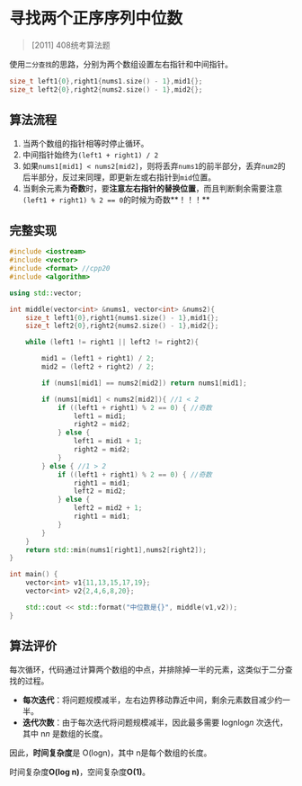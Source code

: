 # 寻找两个正序序列中位数

>[2011] 408统考算法题

使用`二分查找`的思路，分别为两个数组设置左右指针和中间指针。

```cpp
size_t left1{0},right1{nums1.size() - 1},mid1{};
size_t left2{0},right2{nums2.size() - 1},mid2{};
```

## 算法流程

1. 当两个数组的指针相等时停止循环。
2. 中间指针始终为`(left1 + right1) / 2`
3. 如果`nums1[mid1] < nums2[mid2]`，则将丢弃`nums1`的前半部分，丢弃`num2`的后半部分，反过来同理，即更新左或右指针到`mid`位置。
4. 当剩余元素为**奇数**时，要**注意左右指针的替换位置**，而且判断剩余需要注意`(left1 + right1) % 2 == 0`的时候为奇数**！！！**



## 完整实现

```cpp
#include <iostream>
#include <vector>
#include <format> //cpp20
#include <algorithm>

using std::vector;

int middle(vector<int> &nums1, vector<int> &nums2){
    size_t left1{0},right1{nums1.size() - 1},mid1{};
    size_t left2{0},right2{nums2.size() - 1},mid2{};

    while (left1 != right1 || left2 != right2){

        mid1 = (left1 + right1) / 2;
        mid2 = (left2 + right2) / 2;

        if (nums1[mid1] == nums2[mid2]) return nums1[mid1];

        if (nums1[mid1] < nums2[mid2]){ //1 < 2
            if ((left1 + right1) % 2 == 0) { //奇数
                left1 = mid1;
                right2 = mid2;
            } else {
                left1 = mid1 + 1;
                right2 = mid2;
            }
        } else { //1 > 2
            if ((left1 + right1) % 2 == 0) { //奇数
                right1 = mid1;
                left2 = mid2;
            } else {
                left2 = mid2 + 1;
                right1 = mid1;
            }
        }
    }
    return std::min(nums1[right1],nums2[right2]);
}

int main() {
    vector<int> v1{11,13,15,17,19};
    vector<int> v2{2,4,6,8,20};

    std::cout << std::format("中位数是{}", middle(v1,v2));
}
```

## 算法评价

每次循环，代码通过计算两个数组的中点，并排除掉一半的元素，这类似于二分查找的过程。

- **每次迭代**：将问题规模减半，左右边界移动靠近中间，剩余元素数目减少约一半。
- **迭代次数**：由于每次迭代将问题规模减半，因此最多需要 log⁡nlog*n* 次迭代，其中 n*n* 是数组的长度。

因此，**时间复杂度**是 O(log⁡n)，其中 n是每个数组的长度。

时间复杂度**O(log n)**，空间复杂度**O(1)**。